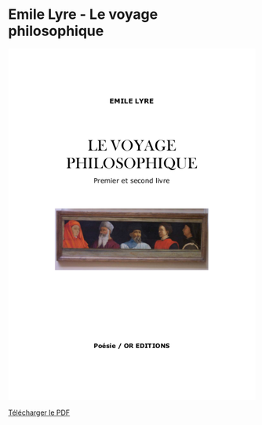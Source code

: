 # Emile Lyre - Le voyage philosophique

![Le voyage philosophique](../images/OR03.png)

[Télécharger le PDF](../pdf/OREditions-OR03-EmileLyre-LeVoyagePhilosophique.pdf)
